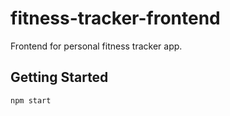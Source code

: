 # fitness-tracker-frontend
Frontend for personal fitness tracker app.

## Getting Started
`npm start`
